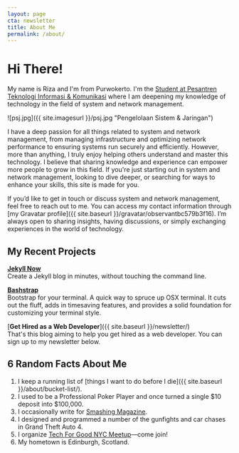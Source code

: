 ```yaml
---
layout: page
cta: newsletter
title: About Me
permalink: /about/
---
```


# Hi There!

My name is Riza and I'm from Purwokerto. I'm the [Student at Pesantren Teknologi Informasi & Komunikasi](https://www.linkedin.com/in/mohammad-riza-al-fahri-86a19032a/) where I am deepening my knowledge of technology in the field of system and network management.

![psj.jpg]({{ site.imagesurl }}/psj.jpg "Pengelolaan Sistem & Jaringan")

I have a deep passion for all things related to system and network management, from managing infrastructure and optimizing network performance to ensuring systems run securely and efficiently. However, more than anything, I truly enjoy helping others understand and master this technology. I believe that sharing knowledge and experience can empower more people to grow in this field. If you're just starting out in system and network management, looking to dive deeper, or searching for ways to enhance your skills, this site is made for you.


If you’d like to get in touch or discuss system and network management, feel free to reach out to me. You can access my contact information through [my Gravatar profile]({{ site.baseurl }}/gravatar/observantbc579b3f16). I’m always open to sharing insights, having discussions, or simply exchanging experiences in the world of technology.

## My Recent Projects

[**Jekyll Now**](http://github.com/barryclark/jekyll-now)  
Create a Jekyll blog in minutes, without touching the command line.

[**Bashstrap**](http://github.com/barryclark/bashstrap)  
Bootstrap for your terminal. A quick way to spruce up OSX terminal. It cuts out the fluff, adds in timesaving features, and provides a solid foundation for customizing your terminal style. 

[**Get Hired as a Web Developer**]({{ site.baseurl }}/newsletter/)  
That's this blog aiming to help you get hired as a web developer. You can sign up to my newsletter below.

## 6 Random Facts About Me

1. I keep a running list of [things I want to do before I die]({{ site.baseurl }}/about/bucket-list/).
2. I used to be a Professional Poker Player and once turned a single $10 deposit into $100,000.
3. I occasionally write for [Smashing Magazine](http://www.smashingmagazine.com/author/barryclark/?rel=author).
4. I designed and programmed a number of the gunfights and car chases in Grand Theft Auto 4.
5. I organize [Tech For Good NYC Meetup](http://www.meetup.com/Tech-For-Good-NYC/)—come join!
6. My hometown is Edinburgh, Scotland.

